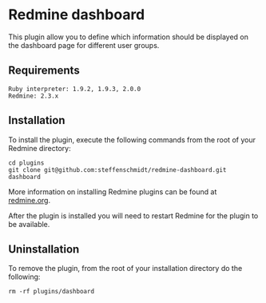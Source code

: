 # Redmine dashboard

This plugin allow you to define which information should be displayed on the dashboard page for different user groups.


## Requirements

```
Ruby interpreter: 1.9.2, 1.9.3, 2.0.0
Redmine: 2.3.x
```

## Installation

To install the plugin, execute the following commands from the root of your Redmine directory:

```
cd plugins
git clone git@github.com:steffenschmidt/redmine-dashboard.git dashboard
```

More information on installing Redmine plugins can be found at [redmine.org](http://www.redmine.org/wiki/redmine/Plugins.).

After the plugin is installed you will need to restart Redmine for the plugin to be available.

## Uninstallation

To remove the plugin, from the root of your installation directory do the following:
```
rm -rf plugins/dashboard
```

